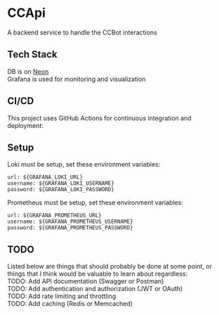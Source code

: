 # CCApi

A backend service to handle the CCBot interactions

## Tech Stack

DB is on [Neon](https://console.neon.tech/app/org-orange-surf-07093034/projects)  
Grafana is used for monitoring and visualization

## CI/CD

This project uses GitHub Actions for continuous integration and deployment:

## Setup

Loki must be setup, set these environment variables:

```text
url: ${GRAFANA_LOKI_URL}
username: ${GRAFANA_LOKI_USERNAME}
password: ${GRAFANA_LOKI_PASSWORD}
```

Prometheus must be setup, set these environment variables:

```text
url: ${GRAFANA_PROMETHEUS_URL}
username: ${GRAFANA_PROMETHEUS_USERNAME}
password: ${GRAFANA_PROMETHEUS_PASSWORD}
```

## TODO

Listed below are things that should probably be done at some point, or things that I think would be valuable to learn
about regardless:  
TODO: Add API documentation (Swagger or Postman)  
TODO: Add authentication and authorization (JWT or OAuth)  
TODO: Add rate limiting and throttling  
TODO: Add caching (Redis or Memcached)  
